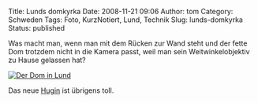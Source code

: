 Title: Lunds domkyrka
Date: 2008-11-21 09:06
Author: tom
Category: Schweden
Tags: Foto, KurzNotiert, Lund, Technik
Slug: lunds-domkyrka
Status: published

Was macht man, wenn man mit dem Rücken zur Wand steht und der fette Dom
trotzdem nicht in die Kamera passt, weil man sein Weitwinkelobjektiv zu
Hause gelassen hat? <!--more Sowas &raquo; -->

[![Der Dom in
Lund](http://www.fiket.de/pic/domkyrklund_s.jpg "Der Dom in Lund")](http://www.fiket.de/pic/domkyrklund_l.jpg)

Das neue [Hugin](http://hugin.sourceforge.net/) ist übrigens toll.

